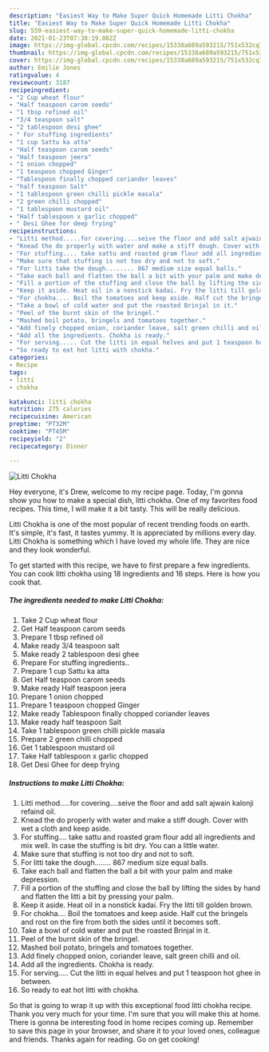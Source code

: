 ```yaml
---
description: "Easiest Way to Make Super Quick Homemade Litti Chokha"
title: "Easiest Way to Make Super Quick Homemade Litti Chokha"
slug: 559-easiest-way-to-make-super-quick-homemade-litti-chokha
date: 2021-01-23T07:38:19.082Z
image: https://img-global.cpcdn.com/recipes/15338a689a593215/751x532cq70/litti-chokha-recipe-main-photo.jpg
thumbnail: https://img-global.cpcdn.com/recipes/15338a689a593215/751x532cq70/litti-chokha-recipe-main-photo.jpg
cover: https://img-global.cpcdn.com/recipes/15338a689a593215/751x532cq70/litti-chokha-recipe-main-photo.jpg
author: Emilie Jones
ratingvalue: 4
reviewcount: 3187
recipeingredient:
- "2 Cup wheat flour"
- "Half teaspoon carom seeds"
- "1 tbsp refined oil"
- "3/4 teaspoon salt"
- "2 tablespoon desi ghee"
- " For stuffing ingredients"
- "1 cup Sattu ka atta"
- "Half teaspoon carom seeds"
- "Half teaspoon jeera"
- "1 onion chopped"
- "1 teaspoon chopped Ginger"
- "Tablespoon finally chopped coriander leaves"
- "half teaspoon Salt"
- "1 tablespoon green chilli pickle masala"
- "2 green chilli chopped"
- "1 tablespoon mustard oil"
- "Half tablespoon x garlic chopped"
- " Desi Ghee for deep frying"
recipeinstructions:
- "Litti method.....for covering....seive the floor and add salt ajwain kalonji refaind oil."
- "Knead the do properly with water and make a stiff dough. Cover with wet a cloth and keep aside."
- "For stuffing.... take sattu and roasted gram flour add all ingredients and mix well. In case the stuffing is bit dry. You can a little water."
- "Make sure that stuffing is not too dry and not to soft."
- "For litti take the dough........ 867 medium size equal balls."
- "Take each ball and flatten the ball a bit with your palm and make depression."
- "Fill a portion of the stuffing and close the ball by lifting the sides by hand and flatten the litti a bit by pressing your palm."
- "Keep it aside. Heat oil in a nonstick kadai. Fry the litti till golden brown."
- "For chokha.... Boil the tomatoes and keep aside. Half cut the bringels and rost on the fire from both the sides until it becomes soft."
- "Take a bowl of cold water and put the roasted Brinjal in it."
- "Peel of the burnt skin of the bringel."
- "Mashed boil potato, bringels and tomatoes together."
- "Add finely chopped onion, coriander leave, salt green chilli and oil."
- "Add all the ingredients. Chokha is ready."
- "For serving..... Cut the litti in equal helves and put 1 teaspoon hot ghee in between."
- "So ready to eat hot litti with chokha."
categories:
- Recipe
tags:
- litti
- chokha

katakunci: litti chokha 
nutrition: 275 calories
recipecuisine: American
preptime: "PT32M"
cooktime: "PT45M"
recipeyield: "2"
recipecategory: Dinner

---
```



![Litti Chokha](https://img-global.cpcdn.com/recipes/15338a689a593215/751x532cq70/litti-chokha-recipe-main-photo.jpg)

Hey everyone, it's Drew, welcome to my recipe page. Today, I'm gonna show you how to make a special dish, litti chokha. One of my favorites food recipes. This time, I will make it a bit tasty. This will be really delicious.

Litti Chokha is one of the most popular of recent trending foods on earth. It's simple, it's fast, it tastes yummy. It is appreciated by millions every day. Litti Chokha is something which I have loved my whole life. They are nice and they look wonderful.




To get started with this recipe, we have to first prepare a few ingredients. You can cook litti chokha using 18 ingredients and 16 steps. Here is how you cook that.

<!--inarticleads1-->

##### The ingredients needed to make Litti Chokha:

1. Take 2 Cup wheat flour
1. Get Half teaspoon carom seeds
1. Prepare 1 tbsp refined oil
1. Make ready 3/4 teaspoon salt
1. Make ready 2 tablespoon desi ghee
1. Prepare  For stuffing ingredients..
1. Prepare 1 cup Sattu ka atta
1. Get Half teaspoon carom seeds
1. Make ready Half teaspoon jeera
1. Prepare 1 onion chopped
1. Prepare 1 teaspoon chopped Ginger
1. Make ready Tablespoon finally chopped coriander leaves
1. Make ready half teaspoon Salt
1. Take 1 tablespoon green chilli pickle masala
1. Prepare 2 green chilli chopped
1. Get 1 tablespoon mustard oil
1. Take Half tablespoon x garlic chopped
1. Get  Desi Ghee for deep frying




<!--inarticleads2-->

##### Instructions to make Litti Chokha:

1. Litti method.....for covering....seive the floor and add salt ajwain kalonji refaind oil.
1. Knead the do properly with water and make a stiff dough. Cover with wet a cloth and keep aside.
1. For stuffing.... take sattu and roasted gram flour add all ingredients and mix well. In case the stuffing is bit dry. You can a little water.
1. Make sure that stuffing is not too dry and not to soft.
1. For litti take the dough........ 867 medium size equal balls.
1. Take each ball and flatten the ball a bit with your palm and make depression.
1. Fill a portion of the stuffing and close the ball by lifting the sides by hand and flatten the litti a bit by pressing your palm.
1. Keep it aside. Heat oil in a nonstick kadai. Fry the litti till golden brown.
1. For chokha.... Boil the tomatoes and keep aside. Half cut the bringels and rost on the fire from both the sides until it becomes soft.
1. Take a bowl of cold water and put the roasted Brinjal in it.
1. Peel of the burnt skin of the bringel.
1. Mashed boil potato, bringels and tomatoes together.
1. Add finely chopped onion, coriander leave, salt green chilli and oil.
1. Add all the ingredients. Chokha is ready.
1. For serving..... Cut the litti in equal helves and put 1 teaspoon hot ghee in between.
1. So ready to eat hot litti with chokha.




So that is going to wrap it up with this exceptional food litti chokha recipe. Thank you very much for your time. I'm sure that you will make this at home. There is gonna be interesting food in home recipes coming up. Remember to save this page in your browser, and share it to your loved ones, colleague and friends. Thanks again for reading. Go on get cooking!

